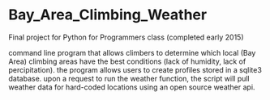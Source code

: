# Bay_Area_Climbing_Weather
Final project for Python for Programmers class (completed early 2015)

command line program that allows climbers to determine which local (Bay Area) climbing areas have the best conditions (lack of 
humidity, lack of percipitation).  the program allows users to create profiles stored in a sqlite3 database.  upon a request 
to run the weather function, the script will pull weather data for hard-coded locations using an open source weather api.
